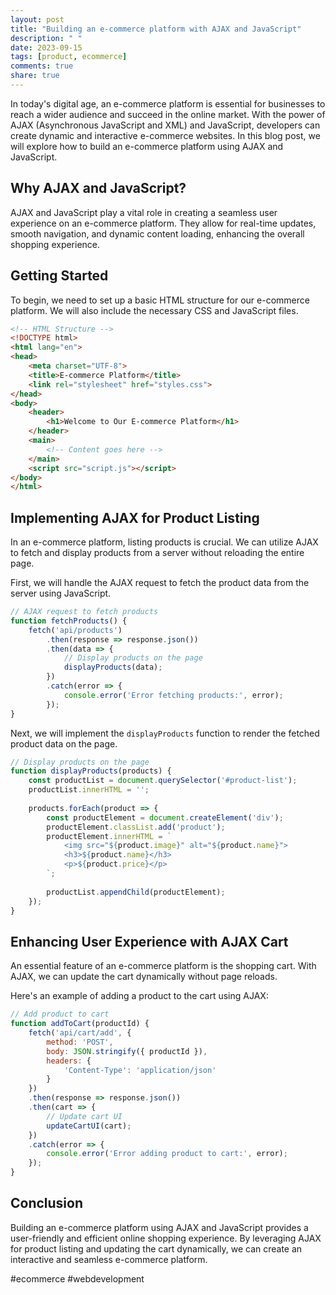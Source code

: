 ```yaml
---
layout: post
title: "Building an e-commerce platform with AJAX and JavaScript"
description: " "
date: 2023-09-15
tags: [product, ecommerce]
comments: true
share: true
---
```


In today's digital age, an e-commerce platform is essential for businesses to reach a wider audience and succeed in the online market. With the power of AJAX (Asynchronous JavaScript and XML) and JavaScript, developers can create dynamic and interactive e-commerce websites. In this blog post, we will explore how to build an e-commerce platform using AJAX and JavaScript.

## Why AJAX and JavaScript?

AJAX and JavaScript play a vital role in creating a seamless user experience on an e-commerce platform. They allow for real-time updates, smooth navigation, and dynamic content loading, enhancing the overall shopping experience.

## Getting Started

To begin, we need to set up a basic HTML structure for our e-commerce platform. We will also include the necessary CSS and JavaScript files. 

```html
<!-- HTML Structure -->
<!DOCTYPE html>
<html lang="en">
<head>
    <meta charset="UTF-8">
    <title>E-commerce Platform</title>
    <link rel="stylesheet" href="styles.css">
</head>
<body>
    <header>
        <h1>Welcome to Our E-commerce Platform</h1>
    </header>
    <main>
        <!-- Content goes here -->
    </main>
    <script src="script.js"></script>
</body>
</html>
```

## Implementing AJAX for Product Listing

In an e-commerce platform, listing products is crucial. We can utilize AJAX to fetch and display products from a server without reloading the entire page.

First, we will handle the AJAX request to fetch the product data from the server using JavaScript.

```javascript
// AJAX request to fetch products
function fetchProducts() {
    fetch('api/products')
        .then(response => response.json())
        .then(data => {
            // Display products on the page
            displayProducts(data);
        })
        .catch(error => {
            console.error('Error fetching products:', error);
        });
}
```

Next, we will implement the `displayProducts` function to render the fetched product data on the page.

```javascript
// Display products on the page
function displayProducts(products) {
    const productList = document.querySelector('#product-list');
    productList.innerHTML = '';
    
    products.forEach(product => {
        const productElement = document.createElement('div');
        productElement.classList.add('product');
        productElement.innerHTML = `
            <img src="${product.image}" alt="${product.name}">
            <h3>${product.name}</h3>
            <p>${product.price}</p>
        `;
        
        productList.appendChild(productElement);
    });
}
```

## Enhancing User Experience with AJAX Cart

An essential feature of an e-commerce platform is the shopping cart. With AJAX, we can update the cart dynamically without page reloads.

Here's an example of adding a product to the cart using AJAX:

```javascript
// Add product to cart
function addToCart(productId) {
    fetch('api/cart/add', {
        method: 'POST',
        body: JSON.stringify({ productId }),
        headers: {
            'Content-Type': 'application/json'
        }
    })
    .then(response => response.json())
    .then(cart => {
        // Update cart UI
        updateCartUI(cart);
    })
    .catch(error => {
        console.error('Error adding product to cart:', error);
    });
}
```

## Conclusion

Building an e-commerce platform using AJAX and JavaScript provides a user-friendly and efficient online shopping experience. By leveraging AJAX for product listing and updating the cart dynamically, we can create an interactive and seamless e-commerce platform.

#ecommerce #webdevelopment